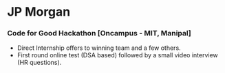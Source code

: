 # JP Morgan

### Code for Good Hackathon [Oncampus - MIT, Manipal]
* Direct Internship offers to winning team and a few others.
* First round online test (DSA based) followed by a small video interview (HR questions).
